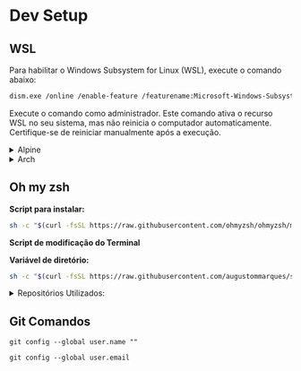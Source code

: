 # **Dev Setup**

## **WSL**

Para habilitar o Windows Subsystem for Linux (WSL), execute o comando abaixo:

```sh
dism.exe /online /enable-feature /featurename:Microsoft-Windows-Subsystem-Linux /all /norestart
```

Execute o comando como administrador. Este comando ativa o recurso WSL no seu sistema, mas não reinicia o computador automaticamente. Certifique-se de reiniciar manualmente após a execução.

<details>
<summary>Alpine </summary>

Execute o script para criação do usuário:

```sh
sh -c "$(curl -fsSL https://raw.githubusercontent.com/augustommarques/setup/main/wsl/alpine.sh)"
```

Execute o script para alterar o usuário padrão:

```sh
.\Alpine.exe config --default-user augusto
```

</details>

<details>
<summary>Arch </summary>
Execute o script para criação do usuário:

```sh
sh -c "$(curl -fsSL https://raw.githubusercontent.com/augustommarques/setup/main/wsl/arch.sh)"
```

Execute o script para alterar o usuário padrão:

```sh
.\Arch.exe config --default-user augusto
```
</details>

## **Oh my zsh**

**Script para instalar:**

```sh
sh -c "$(curl -fsSL https://raw.githubusercontent.com/ohmyzsh/ohmyzsh/master/tools/install.sh)"
```

**Script de modificação do Terminal**

**Variável de diretório:**

```sh
sh -c "$(curl -fsSL https://raw.githubusercontent.com/augustommarques/setup/main/sh/ohmyzsh.sh)"
```

<details>
<summary>Repositórios Utilizados:</summary>

```sh
ZSHRC_FILE=~/.zshrc
```

```sh
git clone https://github.com/zsh-users/zsh-autosuggestions.git 
$ZSH_CUSTOM/plugins/zsh-autosuggestions
```

```sh
git clone https://github.com/zsh-users/zsh-syntax-highlighting.git 
$ZSH_CUSTOM/plugins/zsh-syntax-highlighting
```

```sh
git clone https://github.com/zdharma-continuum/fast-syntax-highlighting.git 
${ZSH_CUSTOM:-$HOME/.oh-my-zsh/custom}/plugins/fast-syntax-highlighting
```

```sh
git clone --depth 1 -- https://github.com/marlonrichert/zsh-autocomplete.git 
$ZSH_CUSTOM/plugins/zsh-autocomplete
```
</details>

## **Git Comandos**

```
git config --global user.name ""
```

```
git config --global user.email 
```